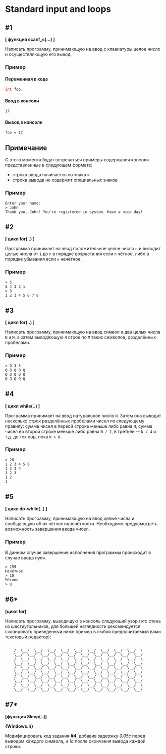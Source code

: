 # Standard input and loops

## #1

**[ функция scanf_s(...) ]**

Написать программу, принимающую на ввод с клавиатуры целое число и осуществляющую его вывод.

### Пример

#### Переменная в коде

```c
int foo;
```

#### Ввод в консоли

```
17
```

#### Вывод в консоли

```
foo = 17
```

## Примечание

С этого момента будут встречаться примеры содержания консоли представленные в следующем формате:

* строка ввода начинается со знака `>`
* строка вывода не содержит специальных знаков

### Пример

```
Enter your name:
> John
Thank you, John! You're registered in system. Have a nice day!
```

## #2

**[ цикл for(..) ]**

Программа принимает на ввод положительное целое число `n` и выводит целые числа от `1` до `n` в порядке возрастания если `n` чётное, либо в порядке убывания если `n` нечётное.

### Пример

```
> 5
5 4 3 2 1
> 8
1 2 3 4 5 6 7 8
```

## #3

**[ цикл for(..) ]**

Написать программу, принимающую на ввод символ и два целых числа `N` и `M`, а затем выводяющую `N` строк по `M` таких символов, разделённых пробелами.

### Пример

```
> Q 3 5
Q Q Q Q Q
Q Q Q Q Q
Q Q Q Q Q
```

## #4

**[ цикл while(..) ]**

Программа принимает на ввод натуральное число  `N`. Затем она выводит несколько строк разделённых пробелами чисел по следующему правилу: сумма чисел в первой строке меньше либо равна `N`, сумма чисел во второй строке меньше либо равна `N / 2`, в третьей -- `N / 4` и т.д. до тех пор, пока `N > 0`.

### Пример

```
> 26
1 2 3 4 5 6
1 2 3 4
1 2 3
1 2
1
```



## #5

**[ цикл do-while(..) ]**

Написать программу, принимающую на ввод целые числа и сообщающую об их чётности/нечётности. Необходимо предусмотреть возможность завершения ввода чисел.

### Пример

В данном случае завершение исполнения программы происходит в случае ввода нуля.

```
> 259
Нечётное
> 10
Чётное
> 0
```

## #6*

**[цикл for]**

Написать программу, выводящую в консоль следующий узор (это стена из шестиугольников, для большей наглядности рекомендуется скопировать приведенный ниже пример в любой предпочитаемый вами текстовый редактор):

```
	 __    __    __    __    __    __    __    __    __    __  
	/  \__/  \__/  \__/  \__/  \__/  \__/  \__/  \__/  \__/  \
	\__/  \__/  \__/  \__/  \__/  \__/  \__/  \__/  \__/  \__/ 
	/  \__/  \__/  \__/  \__/  \__/  \__/  \__/  \__/  \__/  \
	\__/  \__/  \__/  \__/  \__/  \__/  \__/  \__/  \__/  \__/ 
	/  \__/  \__/  \__/  \__/  \__/  \__/  \__/  \__/  \__/  \
	\__/  \__/  \__/  \__/  \__/  \__/  \__/  \__/  \__/  \__/ 
	/  \__/  \__/  \__/  \__/  \__/  \__/  \__/  \__/  \__/  \
	\__/  \__/  \__/  \__/  \__/  \__/  \__/  \__/  \__/  \__/ 
	/  \__/  \__/  \__/  \__/  \__/  \__/  \__/  \__/  \__/  \
	\__/  \__/  \__/  \__/  \__/  \__/  \__/  \__/  \__/  \__/ 
```

## #7*

**[функция Sleep(..)]**

**{Windows.h}**

Модифицировать код задания _**#4**_, добавив задержку _0.05с_ перед выводом каждого символа, и _1с_ после окончания вывода каждой строки.

